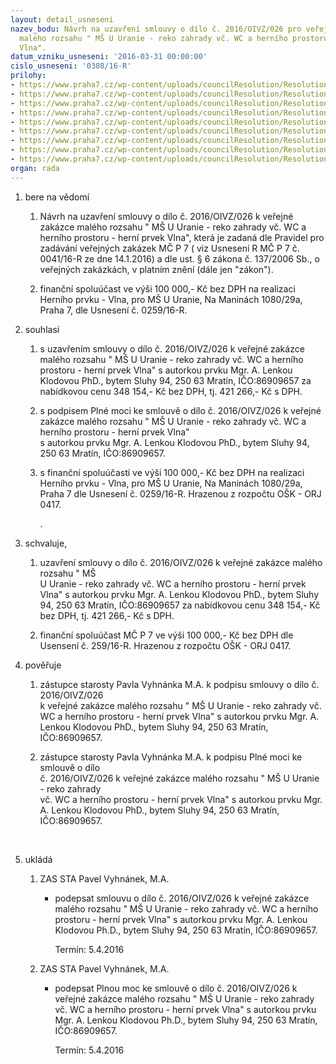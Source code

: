 ```yaml
---
layout: detail_usneseni
nazev_bodu: Návrh na uzavření smlouvy o dílo č. 2016/OIVZ/026 pro veřejnou zakázku
  malého rozsahu " MŠ U Uranie - reko zahrady vč. WC a herního prostoru - herní prvek
  Vlna".
datum_vzniku_usneseni: '2016-03-31 00:00:00'
cislo_usneseni: '0308/16-R'
prilohy:
- https://www.praha7.cz/wp-content/uploads/councilResolution/Resolutions/28537/export/Prilohac1Duvodovazprava~38706.doc
- https://www.praha7.cz/wp-content/uploads/councilResolution/Resolutions/28537/export/Prilohac4Smlouvaodilo~38703.doc
- https://www.praha7.cz/wp-content/uploads/councilResolution/Resolutions/28537/export/Prilohac5Krycilistnabidky~38702.doc
- https://www.praha7.cz/wp-content/uploads/councilResolution/Resolutions/28537/export/Prilohac6Polozkovyrozpocet~38701.pdf
- https://www.praha7.cz/wp-content/uploads/councilResolution/Resolutions/28537/export/Prilohac7Vykresy~38700.pdf
- https://www.praha7.cz/wp-content/uploads/councilResolution/Resolutions/28537/export/Prilohac9Plnamoc~38698.doc
- https://www.praha7.cz/wp-content/uploads/councilResolution/Resolutions/28537/export/Prilohac10RegistrDPH~38697.pdf
- https://www.praha7.cz/wp-content/uploads/councilResolution/Resolutions/28537/export/Prilohac11VypiszeZL~38696.pdf
- https://www.praha7.cz/wp-content/uploads/councilResolution/Resolutions/28537/export/export~299738.pdf
organ: rada
---
```

<OL class=urzList_view id=urzList>
<LI class=urzClass1><SPAN name="1">bere na vědomí</SPAN> 
<OL class=urzOlClass>
<LI class=urzClass2 style="TEXT-ALIGN: left"><SPAN>
<P>Návrh na uzavření smlouvy o dílo č. 2016/OIVZ/026 k veřejné zakázce malého rozsahu " MŠ U Uranie - reko zahrady vč. WC a herního prostoru - herní prvek Vlna", která je zadaná dle Pravidel pro zadávání veřejných zakázek MČ P 7 ( viz Usnesení R MČ P 7 č. 0041/16-R ze dne 14.1.2016) a dle ust. § 6 zákona č. 137/2006 Sb., o veřejných zakázkách, v platním znění (dále jen "zákon").&nbsp;</P></SPAN></LI>
<LI class=urzClass2 style="TEXT-ALIGN: left"><SPAN>
<P>finanční spoluúčast ve výši 100 000,- Kč bez DPH na realizaci Herního prvku - Vlna, pro MŠ U Uranie, Na Maninách 1080/29a, Praha 7, dle Usnesení č. 0259/16-R.&nbsp;</P></SPAN></LI></OL></LI>
<LI class=urzClass1><SPAN name="26">souhlasí</SPAN> 
<OL class=urzOlClass>
<LI class=urzClass2 style="TEXT-ALIGN: left"><SPAN>
<P>s uzavřením smlouvy o dílo č. 2016/OIVZ/026 k veřejné zakázce malého rozsahu " MŠ U Uranie - reko zahrady vč. WC a herního prostoru - herní prvek Vlna" s autorkou prvku&nbsp;Mgr. A. Lenkou Klodovou PhD., bytem Sluhy 94, 250 63 Mratín, IČO:86909657&nbsp;za nabídkovou cenu 348 154,- Kč bez DPH, tj. 421 266,- Kč s DPH.&nbsp;</P></SPAN></LI>
<LI class=urzClass2 style="TEXT-ALIGN: left"><SPAN>
<P>s podpisem Plné moci ke smlouvě o dílo č. 2016/OIVZ/026 k veřejné zakázce malého rozsahu " MŠ U Uranie - reko zahrady vč. WC a herního prostoru - herní prvek Vlna" <BR>s autorkou prvku Mgr. A. Lenkou Klodovou PhD., bytem Sluhy 94, 250 63 Mratín, IČO:86909657.</P></SPAN></LI>
<LI class=urzClass2 style="TEXT-ALIGN: left"><SPAN>
<P>s finanční spoluúčastí ve výši 100 000,- Kč bez DPH na realizaci Herního prvku - Vlna, pro MŠ U Uranie, Na Maninách 1080/29a, Praha 7 dle Usnesení č. 0259/16-R. Hrazenou z rozpočtu OŠK - ORJ 0417.</P>
<P>.</P></SPAN></LI></OL></LI>
<LI class=urzClass1><SPAN name="89">schvaluje,</SPAN> 
<OL class=urzOlClass>
<LI class=urzClass2 style="TEXT-ALIGN: left"><SPAN>
<P>uzavření smlouvy o dílo č. 2016/OIVZ/026 k veřejné zakázce malého rozsahu " MŠ <BR>U Uranie - reko zahrady vč. WC a herního prostoru - herní prvek Vlna" s autorkou prvku Mgr. A. Lenkou Klodovou PhD., bytem Sluhy 94, 250 63 Mratín, IČO:86909657 za nabídkovou cenu 348 154,- Kč bez DPH, tj. 421 266,- Kč s DPH.</P></SPAN></LI>
<LI class=urzClass2 style="TEXT-ALIGN: left"><SPAN>
<P>finanční spoluúčast MČ P 7 ve výši 100 000,- Kč bez DPH dle Usensení č. 259/16-R. Hrazenou z rozpočtu OŠK - ORJ 0417.</P></SPAN></LI></OL></LI>
<LI class=urzClass1><SPAN name="16">pověřuje</SPAN> 
<OL class=urzOlClass>
<LI class=urzClass2 style="TEXT-ALIGN: left"><SPAN>
<P>zástupce starosty Pavla Vyhnánka M.A. k podpisu smlouvy o dílo č. 2016/OIVZ/026 <BR>k veřejné zakázce malého rozsahu " MŠ U Uranie - reko zahrady vč. WC a herního prostoru - herní prvek Vlna" s autorkou prvku Mgr. A. Lenkou Klodovou PhD., bytem Sluhy 94, 250 63 Mratín, IČO:86909657.</P></SPAN></LI>
<LI class=urzClass2 style="TEXT-ALIGN: left"><SPAN>
<P>zástupce starosty Pavla Vyhnánka M.A. k podpisu Plné moci ke smlouvě o dílo <BR>č. 2016/OIVZ/026 k veřejné zakázce malého rozsahu " MŠ U Uranie - reko zahrady <BR>vč. WC a herního prostoru - herní prvek Vlna" s autorkou prvku Mgr. A. Lenkou Klodovou PhD., bytem Sluhy 94, 250 63 Mratín, IČO:86909657.</P>
<P><BR></P></SPAN></LI></OL></LI>
<LI class=urzClass1 id=urzUkoly><SPAN name="1">ukládá</SPAN>
<OL class=urzOlClass>
<LI class=urzClass2><SPAN>
<P>ZAS STA Pavel Vyhnánek, M.A.</P></SPAN>
<UL class=urzUlClass>
<LI class=urzClass3><SPAN>
<P>podepsat smlouvu o dílo č. 2016/OIVZ/026 k veřejné zakázce malého rozsahu " MŠ U Uranie - reko zahrady vč. WC a herního prostoru - herní prvek Vlna" s autorkou prvku Mgr. A. Lenkou Klodovou Ph.D., bytem Sluhy 94, 250 63 Mratín, IČO:86909657.</P></SPAN><SPAN class=urzUkolTermin>Termín:&nbsp;5.4.2016</SPAN></LI></UL></LI>
<LI class=urzClass2><SPAN>
<P>ZAS STA Pavel Vyhnánek, M.A.</P></SPAN>
<UL class=urzUlClass>
<LI class=urzClass3><SPAN>
<P>podepsat Plnou moc ke smlouvě o dílo č. 2016/OIVZ/026 k veřejné zakázce malého rozsahu " MŠ U Uranie - reko zahrady <BR>vč. WC a herního prostoru - herní prvek Vlna" s autorkou prvku Mgr. A. Lenkou Klodovou Ph.D., bytem Sluhy 94, 250 63 Mratín, <BR>IČO:86909657.</P></SPAN><SPAN class=urzUkolTermin>Termín:&nbsp;5.4.2016</SPAN></LI></UL></LI></OL></LI></OL>